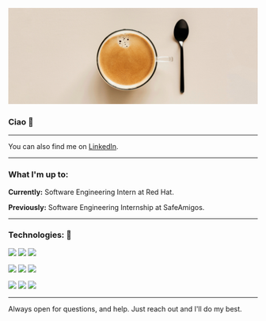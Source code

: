 ![VanillaSpoon](https://github.com/VanillaSpoon/VanillaSpoon/blob/main/Banner.jpeg?raw=true)

### Ciao  👋
___

You can also find me on [LinkedIn][2].
___
### What I'm up to:
**Currently:** 
Software Engineering Intern at Red Hat.

**Previously:**
Software Engineering Internship at SafeAmigos.




___
### Technologies: 💬
![](https://img.shields.io/badge/Code-Java-informational?style=flat&logo=Java&logoColor=white&color=2bbc8a)
![](https://img.shields.io/badge/Code-Csharp-informational?style=flat&logo=Csharp&logoColor=white&color=2bbc8a)
![](https://img.shields.io/badge/Code-Javascript-informational?style=flat&logo=Javascript&logoColor=white&color=2bbc8a)

![](https://img.shields.io/badge/Code-React.js-informational?style=flat&logo=React&logoColor=white&color=2bbc8a)
![](https://img.shields.io/badge/Code-ReactNative-informational?style=flat&logo=React&logoColor=white&color=2bbc8a)
![](https://img.shields.io/badge/Code-SQL-informational?style=flat&logo=Mysql&logoColor=white&color=2bbc8a)

![](https://img.shields.io/badge/OS-Manjaro-informational?style=flat&logo=Manjaro&logoColor=white&color=2bbc8a)
![](https://img.shields.io/badge/Tools-Node.js-informational?style=flat&logo=Node.js&logoColor=white&color=2bbc8a)
![](https://img.shields.io/badge/Tools-MongoDB.js-informational?style=flat&logo=MongoDB&logoColor=white&color=2bbc8a)

___
Always open for questions, and help. Just reach out and I'll do my best.



[2]: https://www.linkedin.com/in/eoin-gallinagh-719240203
